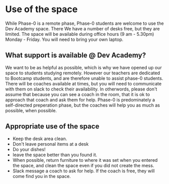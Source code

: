 # Use of the space

While Phase-0 is a remote phase, Phase-0 students are welcome to use the Dev Academy space. There We have a number of desks free, but they are limited. The space will be available during office hours (9 am - 5.30pm) Monday - Friday. You will need to bring your own laptop.

## What support is available @ Dev Academy?

We want to be as helpful as possible, which is why we have opened up our space to students studying remotely. However our teachers are dedicated to Bootcamp students, and are therefore unable to assist phase-0 students. There will be coaches available at times, but you will need to communicate with them on slack to check their availability. In otherwords, please don't assume that because you can see a coach in the room, that it is ok to approach that coach and ask them for help. Phase-0 is predominately a self-directed preperation phase, but the coaches will help you as much as possible, when possible. 

## Appropriate use of the space
- Keep the desk area clean.
- Don't leave personal items at a desk
- Do your dishes!
- leave the space better than you found it.
- When possible, return furniture to where it was set when you entered the space, and clean the space even if you did not create the mess.
- Slack message a coach to ask for help. If the coach is free, they will come find you in the space. 
